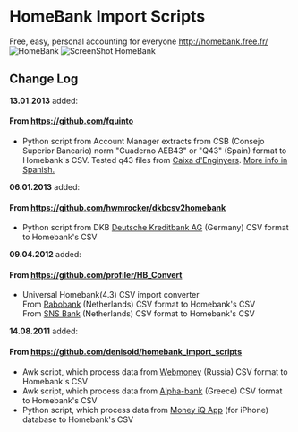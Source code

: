 # HomeBank Import Scripts #
Free, easy, personal accounting for everyone <http://homebank.free.fr/>
![HomeBank](http://homebank.free.fr/img/web_title.png "Logo HomeBank")
![ScreenShot HomeBank](http://homebank.free.fr/img/homebank_all.jpg "ScreenShot HomeBank")

## Change Log ##
**13.01.2013** added:
#### From <https://github.com/fquinto> ####
*   Python script from Account Manager extracts from CSB (Consejo Superior Bancario) norm "Cuaderno AEB43" or "Q43" (Spain) format to Homebank's CSV. Tested q43 files from [Caixa d'Enginyers](https://www.caixa-enginyers.com). [More info in Spanish.](http://www.tesoreria.com/oldweb/index.php?option=com_content&view=article&id=128:la-norma-43-del-consejo-superior-bancario-csb&catid=59:normativa-nacional-e-internacional&Itemid=90)

**06.01.2013** added:
#### From <https://github.com/hwmrocker/dkbcsv2homebank> ####
*   Python script from DKB [Deutsche Kreditbank AG](https://www.dkb.de/) (Germany) CSV format to Homebank's CSV

**09.04.2012** added:
#### From <https://github.com/profiler/HB_Convert> ####
*   Universal Homebank(4.3) CSV import converter  
    From [Rabobank](https://www.rabobank.com) (Netherlands) CSV format to Homebank's CSV  
    From [SNS Bank](https://www.snsbank.nl) (Netherlands) CSV format to Homebank's CSV  
  
**14.08.2011** added:
#### From <https://github.com/denisoid/homebank_import_scripts> ####
*   Awk script, which process data from [Webmoney](http://www.wmtransfer.com/) (Russia) CSV format to Homebank's CSV
*   Awk script, which process data from [Alpha-bank](http://www.alpha.gr) (Greece) CSV format to Homebank's CSV
*   Python script, which process data from [Money iQ App](https://itunes.apple.com/us/app/money-iq/id401136940?mt=8) (for iPhone) database to Homebank's CSV

